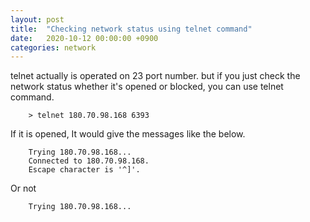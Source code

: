 ```yaml
---
layout: post
title:  "Checking network status using telnet command"
date:   2020-10-12 00:00:00 +0900
categories: network
---
```


telnet actually is operated on 23 port number. but if you just check the network status whether it's opened or blocked, you can use telnet command.

```
    > telnet 180.70.98.168 6393
```

If it is opened, It would give the messages like the below.

```
    Trying 180.70.98.168...
    Connected to 180.70.98.168.
    Escape character is '^]'.
```

Or not

```
    Trying 180.70.98.168...
```